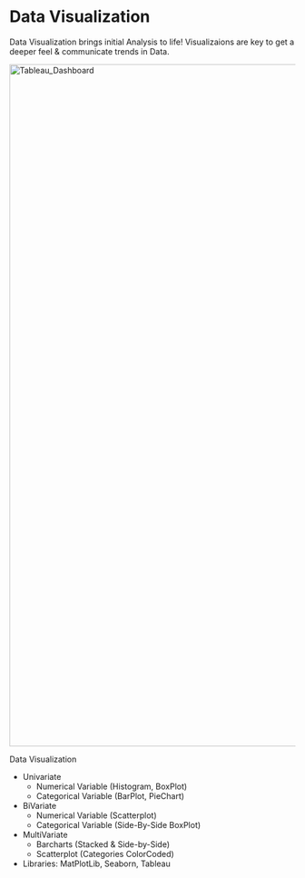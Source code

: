 # Data Visualization
Data Visualization brings initial Analysis to life! Visualizaions are key to get a deeper feel & communicate trends in Data. 

<img width="1202" alt="Tableau_Dashboard" src="https://github.com/drewpeterson1/DataVisualization/assets/152465987/cedf84dc-35d8-4137-ad3a-bfc4ff352610">

Data Visualization
- Univariate
  - Numerical Variable (Histogram, BoxPlot)
  - Categorical Variable (BarPlot, PieChart)
- BiVariate
  - Numerical Variable (Scatterplot)
  - Categorical Variable (Side-By-Side BoxPlot)
- MultiVariate
  - Barcharts (Stacked & Side-by-Side)
  - Scatterplot (Categories ColorCoded)
- Libraries: MatPlotLib, Seaborn, Tableau
